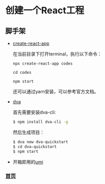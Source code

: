 # 创建一个React工程

## 脚手架

  * [create-react-app](https://github.com/facebook/create-react-app)

    在当前目录下打开terminal，执行以下命令：

    `npx create-react-app codes`

    `cd codes`

    `npm start`

    还可以通过yarn安装，可以参考官方文档。

  * [dva](https://github.com/dvajs/dva)

    首先需要安装dva-cli:

    ```bash
    $ npm install dva-cli -g
    ```
    然后生成项目：
    ```bash
    $ dva new dva-quickstart
    $ cd dva-quickstart
    $ npm start 
    ```
  * 开箱即用的[umi](https://github.com/umijs/umi) 


  ### [首页](../../README.md)